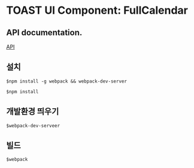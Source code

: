 # TOAST UI Component: FullCalendar

## API documentation.

[API](https://github.nhnent.com/minhyeong-kim/application-dooray-calendar/wiki)


## 설치

```
$npm install -g webpack && webpack-dev-server

$npm install

```

## 개발환경 띄우기

```
$webpack-dev-serveer
```

## 빌드

```
$webpack
```